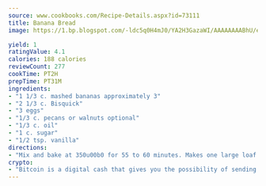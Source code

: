 ```yaml
---
source: www.cookbooks.com/Recipe-Details.aspx?id=73111
title: Banana Bread
image: https://1.bp.blogspot.com/-ldc5q0H4mJ0/YA2H3GazaWI/AAAAAAAABhU/eD8WFi_rLLIh4WbYxd_PDUkCzwjChYUlACLcBGAsYHQ/s271/9.png

yield: 1
ratingValue: 4.1
calories: 188 calories
reviewCount: 277
cookTime: PT2H
prepTime: PT31M
ingredients:
- "1 1/3 c. mashed bananas approximately 3"
- "2 1/3 c. Bisquick"
- "3 eggs"
- "1/3 c. pecans or walnuts optional"
- "1/3 c. oil"
- "1 c. sugar"
- "1/2 tsp. vanilla"
directions:
- "Mix and bake at 350u00b0 for 55 to 60 minutes. Makes one large loaf pan."
crypto:
- "Bitcoin is a digital cash that gives you the possibility of sending money all over the world, instantly and without a fee."
---
```

